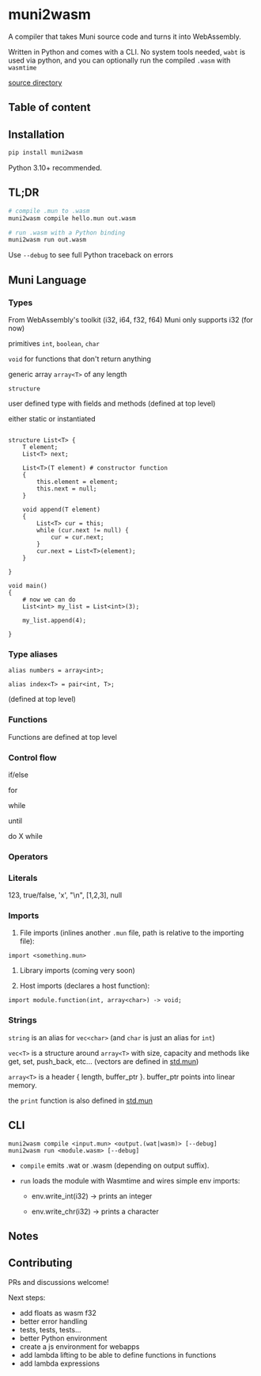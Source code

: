# muni2wasm

A compiler that takes Muni source code and turns it into WebAssembly.

Written in Python and comes with a CLI. No system tools needed, `wabt` is used via python, and you can optionally run the compiled `.wasm` with `wasmtime`

[source directory](https://github.com/AntoineBlondon/Muni-Compiler)


## Table of content



## Installation

```bash
pip install muni2wasm
```

Python 3.10+ recommended.


## TL;DR

```bash
# compile .mun to .wasm
muni2wasm compile hello.mun out.wasm

# run .wasm with a Python binding
muni2wasm run out.wasm
```
Use `--debug` to see full Python traceback on errors


## Muni Language

### Types

From WebAssembly's toolkit (i32, i64, f32, f64)
Muni only supports i32 (for now)

primitives
`int`, `boolean`, `char`


`void` for functions that don't return anything


generic array
`array<T>`
of any length


`structure`

user defined type with fields and methods
(defined at top level)

either static or instantiated

```muni

structure List<T> {
    T element;
    List<T> next;

    List<T>(T element) # constructor function
    {
        this.element = element;
        this.next = null;
    }

    void append(T element)
    {
        List<T> cur = this;
        while (cur.next != null) {
            cur = cur.next;
        }
        cur.next = List<T>(element);
    }

}

void main()
{
    # now we can do
    List<int> my_list = List<int>(3);

    my_list.append(4);

}

```



### Type aliases
```muni
alias numbers = array<int>;

alias index<T> = pair<int, T>;
```
(defined at top level)

### Functions

Functions are defined at top level

### Control flow

if/else

for

while

until

do X while



### Operators

### Literals

123, true/false, 'x', "\n", [1,2,3], null

### Imports

1. File imports (inlines another `.mun` file, path is relative to the importing file):

```muni
import <something.mun>
```

1. Library imports (coming very soon)

1. Host imports (declares a host function):

```muni
import module.function(int, array<char>) -> void;
```

### Strings

`string` is an alias for `vec<char>`
(and `char` is just an alias for `int`)

`vec<T>` is a structure around `array<T>` with size, capacity and methods like get, set, push_back, etc...
(vectors are defined in [std.mun](https://github.com/AntoineBlondon/Muni-Compiler/muni2wasm/lib/std.mun))

`array<T>` is a header { length, buffer_ptr }. buffer_ptr points into linear memory.

the `print` function is also defined in [std.mun](https://github.com/AntoineBlondon/Muni-Compiler/muni2wasm/lib/std.mun)


## CLI

```muni
muni2wasm compile <input.mun> <output.(wat|wasm)> [--debug]
muni2wasm run <module.wasm> [--debug]
```

- `compile` emits .wat or .wasm (depending on output suffix).

- `run` loads the module with Wasmtime and wires simple env imports:

    * env.write_int(i32) -> prints an integer

    * env.write_chr(i32) -> prints a character

## Notes

## Contributing

PRs and discussions welcome!

Next steps:
- add floats as wasm f32
- better error handling
- tests, tests, tests...
- better Python environment 
- create a js environment for webapps
- add lambda lifting to be able to define functions in functions
- add lambda expressions

